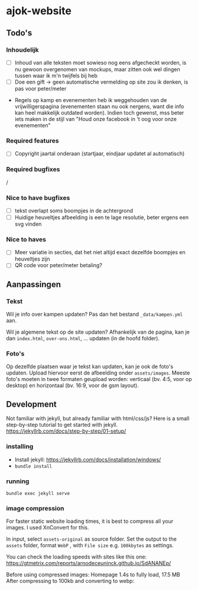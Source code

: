 # ajok-website
## Todo's

### Inhoudelijk
- [ ] Inhoud van alle teksten moet sowieso nog eens afgecheckt worden, is nu gewoon overgenomen van mockups, maar zitten ook wel dingen tussen waar ik m'n twijfels bij heb
- [ ] Doe een gift -> geen automatische vermelding op site zou ik denken, is pas voor peter/meter
- Regels op kamp en evenementen heb ik weggehouden van de vrijwilligerspagina (evenementen staan nu ook nergens, want die info kan heel makkelijk outdated worden). Indien toch gewenst, mss beter iets maken in de stijl van "Houd onze facebook in 't oog voor onze evenementen"

### Required features
- [ ] Copyright jaartal onderaan (startjaar, eindjaar updatet al automatisch)

### Required bugfixes
/

### Nice to have bugfixes
- [ ] tekst overlapt soms boompjes in  de achtergrond
- [ ] Huidige heuveltjes afbeelding is een te lage resolutie, beter ergens een svg vinden

### Nice to haves
- [ ] Meer variatie in secties, dat het niet altijd exact dezelfde boompjes en heuveltjes zijn
- [ ] QR code voor peter/meter betaling?

## Aanpassingen

### Tekst
Wil je info over kampen updaten? Pas dan het bestand `_data/kampen.yml` aan. 

Wil je algemene tekst op de site updaten? Afhankelijk van de pagina, kan je dan `index.html`, `over-ons.html`, ... updaten (in de hoofd folder).  

### Foto's
Op dezelfde plaatsen waar je tekst kan updaten, kan je ook de foto's updaten. Upload hiervoor eerst de afbeelding onder `assets/images`. Meeste foto's moeten in twee formaten geupload worden: verticaal (bv. 4:5, voor op desktop) en horizontaal (bv. 16:9, voor de gsm layout). 

## Development
Not familiar with jekyll, but already familiar with html/css/js? Here is a small step-by-step tutorial to get started with jekyll. https://jekyllrb.com/docs/step-by-step/01-setup/

### installing
- Install jekyll: https://jekyllrb.com/docs/installation/windows/
- `bundle install`

### running
```
bundle exec jekyll serve
```

### image compression
For faster static website loading times, it is best to compress all your images. I used XnConvert for this. 

In input, select `assets-original` as source folder. Set the output to the `assets` folder, format `WebP` , with `File size` e.g. `100kbytes` as settings. 

You can check the loading speeds with sites like this one: https://gtmetrix.com/reports/arnodeceuninck.github.io/SdANANEp/

Before using compressed images: Homepage 1.4s to fully load, 17.5 MB
After compressing to 100kb and converting to webp: 